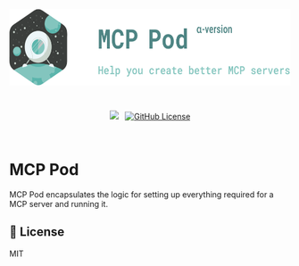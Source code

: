 <p align="center">
    <img src=".github/logo.png" width="597px" height="137px" align="center" alt="MCP Pod – Help you create better MCP servers" />
</p>
<br/>
<p align="center">
    <a href="https://codecov.io/gh/harmonyjs/mcppod"><img src="https://codecov.io/gh/harmonyjs/mcppod/graph/badge.svg?token=R5LQTGG4A2"/></a>
    &nbsp;
    <a href="https://github.com/harmonyjs/mcppod/blob/main/LICENSE"><img alt="GitHub License" src="https://img.shields.io/github/license/harmonyjs/mcppod"></a>
</p>

&nbsp;

# MCP Pod

MCP Pod encapsulates the logic for setting up everything required for a MCP server and running it.

## 📝 License

MIT
